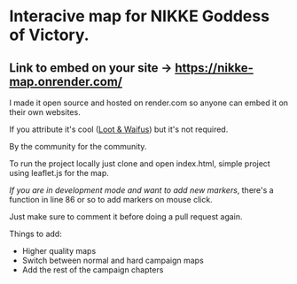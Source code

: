 # Interacive map for NIKKE Goddess of Victory.

## Link to embed on your site -> https://nikke-map.onrender.com/

I made it open source and hosted on render.com so anyone can embed it on their own websites.

If you attribute it's cool ([Loot & Waifus](https://www.youtube.com/@lootandwaifus)) but it's not required.

By the community for the community.

To run the project locally just clone and open index.html, simple project using leaflet.js for the map.

*If you are in development mode and want to add new markers*, there's a function in line 86 or so to add markers on mouse click.

Just make sure to comment it before doing a pull request again.

Things to add:

- Higher quality maps
- Switch between normal and hard campaign maps
- Add the rest of the campaign chapters